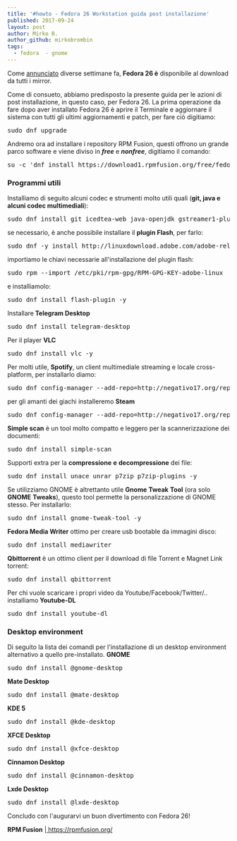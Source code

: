 ```yaml
---
title: '#howto - Fedora 26 Workstation guida post installazione'
published: 2017-09-24
layout: post
author: Mirko B.
author_github: mirkobrombin
tags:
  - fedora  - gnome
---
```

<p>Come <a href="https://linuxhub.it/2017/07/11/fedora-26-disponibile-il-download/">annunciato</a> diverse settimane fa, <strong>Fedora 26 è</strong> disponibile al download da tutti i mirror.</p><p>Come di consueto, abbiamo predisposto la presente guida per le azioni di post installazione, in questo caso, per Fedora 26. La prima operazione da fare dopo aver installato Fedora 26 è aprire il Terminale e aggiornare il sistema con tutti gli ultimi aggiornamenti e patch, per fare ciò digitiamo:</p><pre>sudo dnf upgrade</pre><p>Andremo ora ad installare i repository RPM Fusion, questi offrono un grande parco software e viene diviso in <strong><em>free</em></strong> e <strong><em>nonfree</em></strong>, digitiamo il comando:</p><pre>su -c 'dnf install https://download1.rpmfusion.org/free/fedora/rpmfusion-free-release-$(rpm -E %fedora).noarch.rpm https://download1.rpmfusion.org/nonfree/fedora/rpmfusion-nonfree-release-$(rpm -E %fedora).noarch.rpm'</pre><h3>Programmi utili</h3><p>Installiamo di seguito alcuni codec e strumenti molto utili quali (<strong>git, java e alcuni codec multimediali</strong>):</p><pre>sudo dnf install git icedtea-web java-openjdk gstreamer1-plugin-mpg123 mpg123-libs -y</pre><p>se necessario, è anche possibile installare il <strong>plugin Flash</strong>, per farlo:</p><pre>sudo dnf -y install http://linuxdownload.adobe.com/adobe-release/adobe-release-x86_64-1.0-1.noarch.rpm</pre><p>importiamo le chiavi necessarie all'installazione del plugin flash:</p><pre>sudo rpm --import /etc/pki/rpm-gpg/RPM-GPG-KEY-adobe-linux</pre><p>e installiamolo:</p><pre>sudo dnf install flash-plugin -y</pre><p>Installare<strong> Telegram Desktop</strong></p><pre>sudo dnf install telegram-desktop</pre><p>Per il player <strong>VLC</strong></p><pre>sudo dnf install vlc -y</pre><p>Per molti utile, <strong>Spotify</strong>, un client multimediale streaming e locale cross-platform, per installarlo diamo:</p><pre>sudo dnf config-manager --add-repo=http://negativo17.org/repos/fedora-spotify.reposudo dnf install spotify-client</pre><p>per gli amanti dei giachi installeremo <strong>Steam</strong></p><pre>sudo dnf config-manager --add-repo=http://negativo17.org/repos/fedora-steam.reposudo dnf -y install steam</pre><p><strong>Simple scan</strong> è un tool molto compatto e leggero per la scannerizzazione dei documenti:</p><pre>sudo dnf install simple-scan</pre><p>Supporti extra per la <strong>compressione</strong> <strong>e</strong> <strong>decompressione</strong>&nbsp;dei file:</p><pre>sudo dnf install unace unrar p7zip p7zip-plugins -y</pre><p>Se utilizziamo GNOME è altrettanto utile <strong>Gnome</strong> <strong>Tweak</strong> <strong>Tool</strong> (ora solo <strong>GNOME</strong> <strong>Tweaks</strong>), questo tool permette la personalizzazione di GNOME stesso. Per installarlo:</p><pre>sudo dnf install gnome-tweak-tool -y</pre><p><strong>Fedora Media Writer</strong> ottimo per creare usb bootable da immagini disco:</p><pre>sudo dnf install mediawriter</pre><p><strong>Qbittorrent</strong> è un ottimo client per il download di file Torrent e Magnet Link torrent:</p><pre>sudo dnf install qbittorrent</pre><p>Per chi vuole scaricare i propri video da Youtube/Facebook/Twitter/.. installiamo<strong> Youtube-DL</strong></p><pre>sudo dnf install youtube-dl</pre><h3>Desktop environment</h3><p>Di seguito la lista dei comandi per l'installazione di un desktop environment alternativo a quello pre-installato. <strong>GNOME</strong></p><pre>sudo dnf install @gnome-desktop</pre><p><strong>Mate Desktop</strong></p><pre>sudo dnf install @mate-desktop</pre><p><strong>KDE 5</strong></p><pre>sudo dnf install @kde-desktop</pre><p><strong>XFCE Desktop</strong></p><pre>sudo dnf install @xfce-desktop</pre><p><strong>Cinnamon Desktop</strong></p><pre>sudo dnf install @cinnamon-desktop</pre><p><strong>Lxde Desktop</strong></p><pre>sudo dnf install @lxde-desktop</pre><p>Concludo con l'augurarvi un buon divertimento con Fedora 26!</p><p><strong>RPM Fusion</strong> |<a href="https://rpmfusion.org/">&nbsp;https://rpmfusion.org/</a></p>